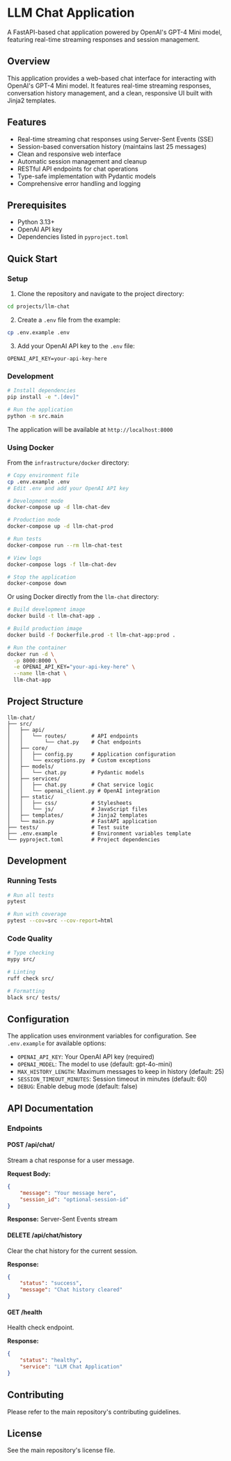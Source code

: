 # LLM Chat Application

A FastAPI-based chat application powered by OpenAI's GPT-4 Mini model, featuring real-time streaming responses and session management.

## Overview

This application provides a web-based chat interface for interacting with OpenAI's GPT-4 Mini model. It features real-time streaming responses, conversation history management, and a clean, responsive UI built with Jinja2 templates.

## Features

- Real-time streaming chat responses using Server-Sent Events (SSE)
- Session-based conversation history (maintains last 25 messages)
- Clean and responsive web interface
- Automatic session management and cleanup
- RESTful API endpoints for chat operations
- Type-safe implementation with Pydantic models
- Comprehensive error handling and logging

## Prerequisites

- Python 3.13+
- OpenAI API key
- Dependencies listed in `pyproject.toml`

## Quick Start

### Setup

1. Clone the repository and navigate to the project directory:
```bash
cd projects/llm-chat
```

2. Create a `.env` file from the example:
```bash
cp .env.example .env
```

3. Add your OpenAI API key to the `.env` file:
```
OPENAI_API_KEY=your-api-key-here
```

### Development
```bash
# Install dependencies
pip install -e ".[dev]"

# Run the application
python -m src.main
```

The application will be available at `http://localhost:8000`

### Using Docker

From the `infrastructure/docker` directory:

```bash
# Copy environment file
cp .env.example .env
# Edit .env and add your OpenAI API key

# Development mode
docker-compose up -d llm-chat-dev

# Production mode
docker-compose up -d llm-chat-prod

# Run tests
docker-compose run --rm llm-chat-test

# View logs
docker-compose logs -f llm-chat-dev

# Stop the application
docker-compose down
```

Or using Docker directly from the `llm-chat` directory:

```bash
# Build development image
docker build -t llm-chat-app .

# Build production image
docker build -f Dockerfile.prod -t llm-chat-app:prod .

# Run the container
docker run -d \
  -p 8000:8000 \
  -e OPENAI_API_KEY="your-api-key-here" \
  --name llm-chat \
  llm-chat-app
```

## Project Structure

```
llm-chat/
├── src/
│   ├── api/
│   │   └── routes/        # API endpoints
│   │       └── chat.py    # Chat endpoints
│   ├── core/
│   │   ├── config.py      # Application configuration
│   │   └── exceptions.py  # Custom exceptions
│   ├── models/
│   │   └── chat.py        # Pydantic models
│   ├── services/
│   │   ├── chat.py        # Chat service logic
│   │   └── openai_client.py # OpenAI integration
│   ├── static/
│   │   ├── css/           # Stylesheets
│   │   └── js/            # JavaScript files
│   ├── templates/         # Jinja2 templates
│   └── main.py            # FastAPI application
├── tests/                 # Test suite
├── .env.example           # Environment variables template
└── pyproject.toml         # Project dependencies
```

## Development

### Running Tests
```bash
# Run all tests
pytest

# Run with coverage
pytest --cov=src --cov-report=html
```

### Code Quality
```bash
# Type checking
mypy src/

# Linting
ruff check src/

# Formatting
black src/ tests/
```

## Configuration

The application uses environment variables for configuration. See `.env.example` for available options:

- `OPENAI_API_KEY`: Your OpenAI API key (required)
- `OPENAI_MODEL`: The model to use (default: gpt-4o-mini)
- `MAX_HISTORY_LENGTH`: Maximum messages to keep in history (default: 25)
- `SESSION_TIMEOUT_MINUTES`: Session timeout in minutes (default: 60)
- `DEBUG`: Enable debug mode (default: false)

## API Documentation

### Endpoints

#### POST /api/chat/
Stream a chat response for a user message.

**Request Body:**
```json
{
    "message": "Your message here",
    "session_id": "optional-session-id"
}
```

**Response:** Server-Sent Events stream

#### DELETE /api/chat/history
Clear the chat history for the current session.

**Response:**
```json
{
    "status": "success",
    "message": "Chat history cleared"
}
```

#### GET /health
Health check endpoint.

**Response:**
```json
{
    "status": "healthy",
    "service": "LLM Chat Application"
}
```

## Contributing

Please refer to the main repository's contributing guidelines.

## License

See the main repository's license file.